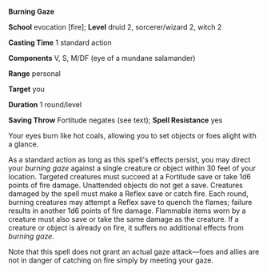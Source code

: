  **Burning Gaze**

**School** evocation [fire]; **Level** druid 2, sorcerer/wizard 2, witch 2

**Casting Time** 1 standard action

**Components** V, S, M/DF (eye of a mundane salamander)

**Range** personal

**Target** you

**Duration** 1 round/level

**Saving Throw** Fortitude negates (see text); **Spell Resistance** yes

Your eyes burn like hot coals, allowing you to set objects or foes alight with a glance.

As a standard action as long as this spell's effects persist, you may direct your _burning gaze_ against a single creature or object within 30 feet of your location. Targeted creatures must succeed at a Fortitude save or take 1d6 points of fire damage. Unattended objects do not get a save. Creatures damaged by the spell must make a Reflex save or catch fire. Each round, burning creatures may attempt a Reflex save to quench the flames; failure results in another 1d6 points of fire damage. Flammable items worn by a creature must also save or take the same damage as the creature. If a creature or object is already on fire, it suffers no additional effects from _burning gaze_.

Note that this spell does not grant an actual gaze attack—foes and allies are not in danger of catching on fire simply by meeting your gaze.

